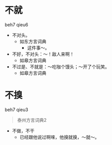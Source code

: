 # 不就
beh7 qieu6
+ 不对头。
  * 如东方言词典
    - 这件事～。
+ 不好，不对头：～！敌人来啊！
  * 如皋方言词典
+ 不过是、不就是：～吃咖个馒头；～开了个玩笑。
  * 如皋方言词典

# 不搝
beh7 qieu3
> 泰州方言词典2
- 不做，不干
  - 已经跟他说过啊唻，他搝就搝，～就～。
